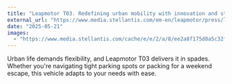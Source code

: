 ```yaml
---
title: "Leapmotor T03. Redefining urban mobility with innovation and style"
external_url: "https://www.media.stellantis.com/em-en/leapmotor/press/leapmotor-t03-redefining-urban-mobility-with-innovation-and-style"
date: "2025-05-21"
images:
  - "https://www.media.stellantis.com/cache/e/e/2/a/8/ee2a8f175d8a5c32fe689854db337b7b53295bbc.png"
---
```


 Urban life demands flexibility, and Leapmotor T03 delivers it in spades. Whether you're navigating tight parking spots or packing for a weekend escape, this vehicle adapts to your needs with ease.